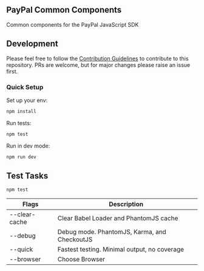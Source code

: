 PayPal Common Components
------------------------

Common components for the PayPal JavaScript SDK

## Development

Please feel free to follow the [Contribution Guidelines](./CONTRIBUTING.md) to contribute to this repository. PRs are welcome, but for major changes please raise an issue first.

### Quick Setup

Set up your env:

```bash
npm install
```

Run tests:

```bash
npm test
```

Run in dev mode:

```bash
npm run dev
```

## Test Tasks
```
npm test
```

| Flags  | Description |
| ------------- | ------------- |
| --clear-cache | Clear Babel Loader and PhantomJS cache |
| --debug | Debug mode.  PhantomJS, Karma, and CheckoutJS  |
| --quick | Fastest testing.  Minimal output, no coverage |
| --browser | Choose Browser |
